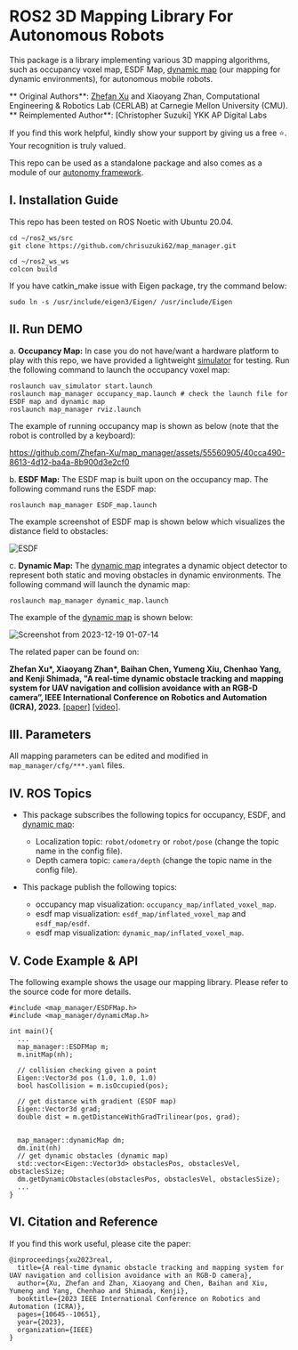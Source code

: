 # ROS2 3D Mapping Library For Autonomous Robots
This package is a library implementing various 3D mapping algorithms, such as occupancy voxel map, ESDF Map, [dynamic map](https://ieeexplore.ieee.org/abstract/document/10161194) (our mapping for dynamic environments), for autonomous mobile robots. 

** Original Authors**: [Zhefan Xu](https://zhefanxu.com/) and Xiaoyang Zhan, Computational Engineering & Robotics Lab (CERLAB) at Carnegie Mellon University (CMU).
** Reimplemented Author**: [Christopher Suzuki] YKK AP Digital Labs

If you find this work helpful, kindly show your support by giving us a free ⭐️. Your recognition is truly valued.

This repo can be used as a standalone package and also comes as a module of our [autonomy framework](https://github.com/Zhefan-Xu/CERLAB-UAV-Autonomy).

## I. Installation Guide
This repo has been tested on  ROS Noetic with Ubuntu 20.04.

```
cd ~/ros2_ws/src
git clone https://github.com/chrisuzuki62/map_manager.git

cd ~/ros2_ws_ws
colcon build
```

If you have catkin_make issue with Eigen package, try the command below:
```
sudo ln -s /usr/include/eigen3/Eigen/ /usr/include/Eigen
```

## II. Run DEMO 
a. **Occupancy Map:** In case you do not have/want a hardware platform to play with this repo, we have provided a lightweight [simulator](https://github.com/Zhefan-Xu/uav_simulator.git) for testing. Run the following command to launch the occupancy voxel map:

```
roslaunch uav_simulator start.launch
roslaunch map_manager occupancy_map.launch # check the launch file for ESDF map and dynamic map
roslaunch map_manager rviz.launch
```

The example of running occupancy map is shown as below (note that the robot is controlled by a keyboard):

https://github.com/Zhefan-Xu/map_manager/assets/55560905/40cca490-8613-4d12-ba4a-8b900d3e2cf0

b. **ESDF Map:** The ESDF map is built upon on the occupancy map. The following command runs the ESDF map:

```
roslaunch map_manager ESDF_map.launch
```
The example screenshot of ESDF map is shown below which visualizes the distance field to obstacles:

![ESDF](https://github.com/Zhefan-Xu/map_manager/assets/55560905/e37243c6-eefe-4824-800d-1d8b35aaa74b)

c. **Dynamic Map:** The [dynamic map](https://ieeexplore.ieee.org/abstract/document/10161194) integrates a dynamic object detector to represent both static and moving obstacles in dynamic environments. The following command will launch the dynamic map:


```
roslaunch map_manager dynamic_map.launch
```

The example of the [dynamic map](https://ieeexplore.ieee.org/abstract/document/10161194) is shown below: 

![Screenshot from 2023-12-19 01-07-14](https://github.com/Zhefan-Xu/map_manager/assets/55560905/e9575308-c18f-49b0-9ed3-f5946478c8f5)

The related paper can be found on:

**Zhefan Xu\*, Xiaoyang Zhan\*, Baihan Chen, Yumeng Xiu, Chenhao Yang, and Kenji Shimada, "A real-time dynamic obstacle tracking and mapping system for UAV navigation and collision avoidance with an RGB-D camera”, IEEE International Conference on Robotics and Automation (ICRA), 2023.** [\[paper\]](https://ieeexplore.ieee.org/abstract/document/10161194) [\[video\]](https://youtu.be/u5zblVx8KRc?si=3c2AC9mc6pZBUypd).


## III. Parameters
All mapping parameters can be edited and modified in ```map_manager/cfg/***.yaml``` files.

## IV. ROS Topics
- This package subscribes the following topics for occupancy, ESDF, and [dynamic map](https://ieeexplore.ieee.org/abstract/document/10161194):
  - Localization topic: ```robot/odometry``` or ```robot/pose```  (change the topic name in the config file).
  - Depth camera topic: ```camera/depth``` (change the topic name in the config file).
  
- This package publish the following topics:
  - occupancy map visualization: ```occupancy_map/inflated_voxel_map```.
  - esdf map visualization: ```esdf_map/inflated_voxel_map``` and ```esdf_map/esdf```.
  - esdf map visualization: ```dynamic_map/inflated_voxel_map```.

    
## V. Code Example & API
The following example shows the usage our mapping library. Please refer to the source code for more details.
```
#include <map_manager/ESDFMap.h>
#include <map_manager/dynamicMap.h>

int main(){
  ...
  map_manager::ESDFMap m;
  m.initMap(nh);
  
  // collision checking given a point
  Eigen::Vector3d pos (1.0, 1.0, 1.0)
  bool hasCollision = m.isOccupied(pos);
  
  // get distance with gradient (ESDF map)
  Eigen::Vector3d grad;
  double dist = m.getDistanceWithGradTrilinear(pos, grad);


  map_manager::dynamicMap dm;
  dm.init(nh)
  // get dynamic obstacles (dynamic map)
  std::vector<Eigen::Vector3d> obstaclesPos, obstaclesVel, obstaclesSize;
  dm.getDynamicObstacles(obstaclesPos, obstaclesVel, obstaclesSize);
  ...
}
```

## VI. Citation and Reference
If you find this work useful, please cite the paper:
```
@inproceedings{xu2023real,
  title={A real-time dynamic obstacle tracking and mapping system for UAV navigation and collision avoidance with an RGB-D camera},
  author={Xu, Zhefan and Zhan, Xiaoyang and Chen, Baihan and Xiu, Yumeng and Yang, Chenhao and Shimada, Kenji},
  booktitle={2023 IEEE International Conference on Robotics and Automation (ICRA)},
  pages={10645--10651},
  year={2023},
  organization={IEEE}
}
```


